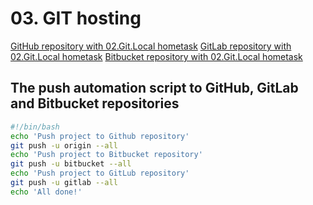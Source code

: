 # 03. GIT hosting

[GitHub repository with 02.Git.Local hometask](https://github.com/pk-active/02.Git.Local)
[GitLab repository with 02.Git.Local hometask](https://gitlab.com/pk-active/02-git-local-git)
[Bitbucket repository with 02.Git.Local hometask](https://bitbucket.org/pk-active/02.git.local.git)

## The push automation script to GitHub, GitLab and Bitbucket repositories
```bash
#!/bin/bash
echo 'Push project to Github repository'
git push -u origin --all
echo 'Push project to Bitbucket repository'
git push -u bitbucket --all
echo 'Push project to GitLub repository'
git push -u gitlab --all
echo 'All done!'
```
